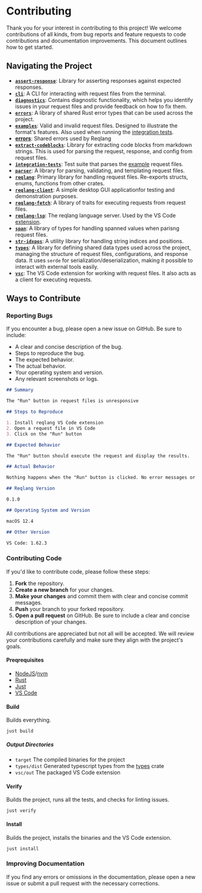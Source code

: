 # Contributing

Thank you for your interest in contributing to this project! We welcome contributions of all kinds, from bug reports and feature requests to code contributions and documentation improvements. This document outlines how to get started.

## Navigating the Project

- [**`assert-response`**](./assert-response/): Library for asserting responses against expected responses.
- [**`cli`**](./cli/): A CLI for interacting with request files from the terminal.
- [**`diagnostics`**](./diagnostics/): Contains diagnostic functionality, which helps you identify issues in your request files and provide feedback on how to fix them.
- [**`errors`**](./errors/): A library of shared Rust error types that can be used across the project.
- [**`examples`**](./examples/): Valid and invalid request files. Designed to illustrate the format's features. Also used when running the [integration tests](./integration-tests/).
- [**errors**](./errors): Shared errors used by Reqlang
- [**`extract-codeblocks`**](./extract-codeblocks/): Library for extracting code blocks from markdown strings. This is used for parsing the request, response, and config from request files.
- [**`integration-tests`**](./integration-tests/): Test suite that parses the [example](./examples/) request files.
- [**`parser`**](./parser/): A library for parsing, validating, and templating request files.
- [**`reqlang`**](./reqlang/): Primary library for handling request files. Re-exports structs, enums, functions from other crates.
- [**`reqlang-client`**](./reqlang-client/): A simple desktop GUI applicationfor testing and demonstration purposes.
- [**`reqlang-fetch`**](./reqlang-fetch/): A library of traits for executing requests from request files.
- [**`reqlang-lsp`**](./reqlang-lsp/): The reqlang language server. Used by the VS Code [extension](./vsc/).
- [**`span`**](./span/): A library of types for handling spanned values when parisng request files.
- [**`str-idxpos`**](./str-idxpos/): A utility library for handling string indices and positions.
- [**`types`**](./types/): A library for defining shared data types used across the project, managing the structure of request files, configurations, and response data. It uses `serde` for serialization/deserialization, making it possible to interact with external tools easily.
- [**`vsc`**](./vsc/): The VS Code extension for working with request files. It also acts as a client for executing requests.

## Ways to Contribute

### Reporting Bugs

If you encounter a bug, please open a new issue on GitHub. Be sure to include:

- A clear and concise description of the bug.
- Steps to reproduce the bug.
- The expected behavior.
- The actual behavior.
- Your operating system and version.
- Any relevant screenshots or logs.

```markdown
## Summary

The "Run" button in request files is unresponsive

## Steps to Reproduce

1. Install reqlang VS Code extension
2. Open a request file in VS Code
3. Click on the "Run" button

## Expected Behavior

The "Run" button should execute the request and display the results.

## Actual Behavior

Nothing happens when the "Run" button is clicked. No error messages or visual feedback is given.

## Reqlang Version

0.1.0

## Operating System and Version

macOS 12.4

## Other Version

VS Code: 1.62.3
```

### Contributing Code

If you'd like to contribute code, please follow these steps:

1. **Fork** the repository.
2. **Create a new branch** for your changes.
3. **Make your changes** and commit them with clear and concise commit messages.
4. **Push** your branch to your forked repository.
5. **Open a pull request** on GitHub. Be sure to include a clear and concise description of your changes.

All contributions are appreciated but not all will be accepted. We will review your contributions carefully and make sure they align with the project's goals.

#### Preqrequisites

- [NodeJS](https://nodejs.org/en/download/package-manager)/[nvm](https://github.com/nvm-sh/nvm)
- [Rust](https://rustup.rs/)
- [Just](https://just.systems/)
- [VS Code](https://code.visualstudio.com/)

#### Build

Builds everything.

```shell
just build
```

##### Output Directories

- `target` The compiled binaries for the project
- `types/dist` Generated typescript types from the [types](./types/) crate
- `vsc/out` The packaged VS Code extension

#### Verify

Builds the project, runs all the tests, and checks for linting issues.

```shell
just verify
```

#### Install

Builds the project, installs the binaries and the VS Code extension.

```shell
just install
```

### Improving Documentation

If you find any errors or omissions in the documentation, please open a new issue or submit a pull request with the necessary corrections.

